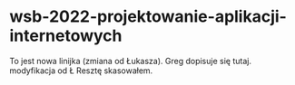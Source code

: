 # wsb-2022-projektowanie-aplikacji-internetowych

To jest nowa linijka (zmiana od Łukasza). 
Greg dopisuje się tutaj. modyfikacja od Ł
Resztę skasowałem.
